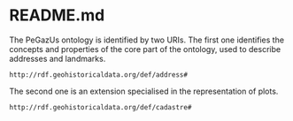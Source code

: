 # README.md
The PeGazUs ontology is identified by two URIs. 
The first one identifies the concepts and properties of the core part of the ontology, used to describe addresses and landmarks. 
```
http://rdf.geohistoricaldata.org/def/address#
```
The second one is an extension specialised in the representation of plots.
```
http://rdf.geohistoricaldata.org/def/cadastre#
```

